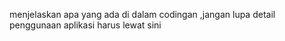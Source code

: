 menjelaskan apa yang ada di dalam codingan
,jangan lupa detail penggunaan aplikasi harus lewat sini 
